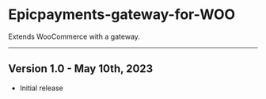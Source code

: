 # Epicpayments-gateway-for-WOO
Extends WooCommerce with a gateway.

-----------------------------------------------------------------------------------------
 Version 1.0 - May 10th, 2023
 -----------------------------------------------------------------------------------------
               
 - Initial release
